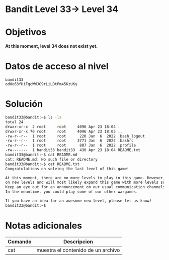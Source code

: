 # Bandit Level 33→ Level 34

# Objetivos
**At this moment, level 34 does not exist yet.**

# Datos de acceso al nivel
```bach
bandit33
odHo63fHiFqcWWJG9rLiLDtPm45KzUKy
```
# Solución
```bash
bandit33@bandit:~$ ls -la
total 24
drwxr-xr-x  2 root     root     4096 Apr 23 18:04 .
drwxr-xr-x 70 root     root     4096 Apr 23 18:05 ..
-rw-r--r--  1 root     root      220 Jan  6  2022 .bash_logout
-rw-r--r--  1 root     root     3771 Jan  6  2022 .bashrc
-rw-r--r--  1 root     root      807 Jan  6  2022 .profile
-rw-------  1 bandit33 bandit33  430 Apr 23 18:04 README.txt
bandit33@bandit:~$ cat README.md
cat: README.md: No such file or directory
bandit33@bandit:~$ cat README.txt
Congratulations on solving the last level of this game!

At this moment, there are no more levels to play in this game. However, we are constantly working
on new levels and will most likely expand this game with more levels soon.
Keep an eye out for an announcement on our usual communication channels!
In the meantime, you could play some of our other wargames.

If you have an idea for an awesome new level, please let us know!
bandit33@bandit:~$
```


# Notas adicionales
|Comando|Descripcion|
|---|---|
|cat|muestra el contenido de un archivo|



